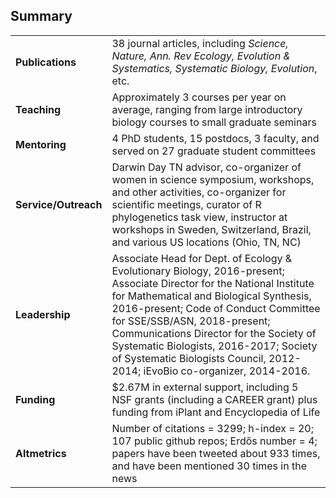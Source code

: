 

## Summary

 


|                     |                                                                                                                                                                                                                                                                                                                                                                                                             |
|:--------------------|:------------------------------------------------------------------------------------------------------------------------------------------------------------------------------------------------------------------------------------------------------------------------------------------------------------------------------------------------------------------------------------------------------------|
|**Publications**     |38 journal articles, including *Science, Nature, Ann. Rev Ecology, Evolution & Systematics, Systematic Biology, Evolution*, etc.                                                                                                                                                                                                                                                                             |
|**Teaching**         |Approximately 3 courses per year on average, ranging from large introductory biology courses to small graduate seminars                                                                                                                                                                                                                                                                                      |
|**Mentoring**        |4 PhD students, 15 postdocs, 3 faculty, and served on 27 graduate student committees                                                                                                                                                                                                                                                                                                                         |
|**Service/Outreach** |Darwin Day TN advisor, co-organizer of women in science symposium, workshops, and other activities, co-organizer for scientific meetings, curator of R phylogenetics task view, instructor at workshops in Sweden, Switzerland, Brazil, and various US locations (Ohio, TN, NC)                                                                                                                              |
|**Leadership**       |Associate Head for Dept. of Ecology & Evolutionary Biology, 2016-present; Associate Director for the National Institute for Mathematical and Biological Synthesis, 2016-present; Code of Conduct Committee for SSE/SSB/ASN, 2018-present; Communications Director for the Society of Systematic Biologists, 2016-2017; Society of Systematic Biologists Council, 2012-2014; iEvoBio co-organizer, 2014-2016. |
|**Funding**          |$2.67M in external support, including 5 NSF grants (including a CAREER grant) plus funding from iPlant and Encyclopedia of Life                                                                                                                                                                                                                                                                              |
|**Altmetrics**       |Number of citations = 3299; h-index = 20; 107 public github repos; Erdős number = 4; papers have been tweeted about 933 times, and have been mentioned 30 times in the news                                                                                                                                                                                                                                  |

